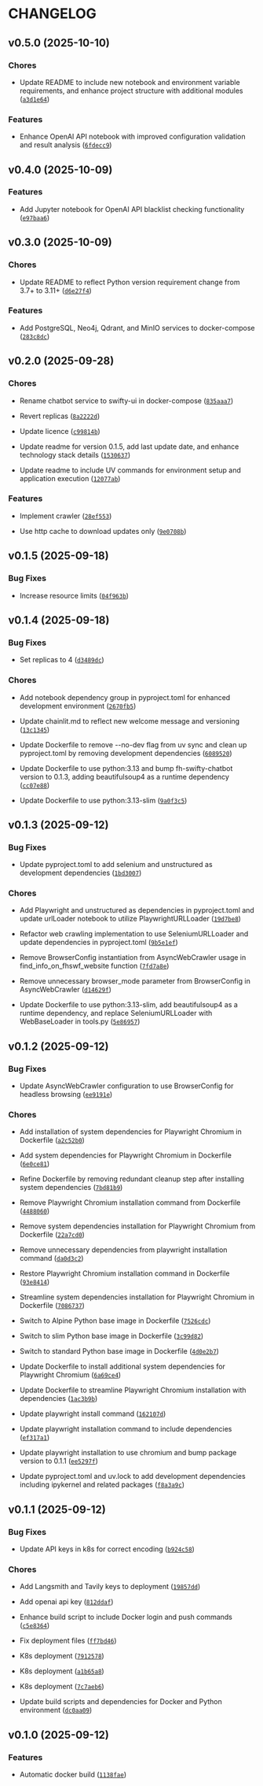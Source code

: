# CHANGELOG


## v0.5.0 (2025-10-10)

### Chores

- Update README to include new notebook and environment variable requirements, and enhance project
  structure with additional modules
  ([`a3d1e64`](https://github.com/fhswf/fh-swifty-chatbot/commit/a3d1e644716d31c5ddcb0dcd4052303f8db37be1))

### Features

- Enhance OpenAI API notebook with improved configuration validation and result analysis
  ([`6fdecc9`](https://github.com/fhswf/fh-swifty-chatbot/commit/6fdecc900edbe61d6a642b210fc1ac95fbbae775))


## v0.4.0 (2025-10-09)

### Features

- Add Jupyter notebook for OpenAI API blacklist checking functionality
  ([`e97baa6`](https://github.com/fhswf/fh-swifty-chatbot/commit/e97baa66549a6e639a3c9f60a0a764af939de984))


## v0.3.0 (2025-10-09)

### Chores

- Update README to reflect Python version requirement change from 3.7+ to 3.11+
  ([`d6e27f4`](https://github.com/fhswf/fh-swifty-chatbot/commit/d6e27f4b2c2641c56d2fc9eba75f080285a1d9de))

### Features

- Add PostgreSQL, Neo4j, Qdrant, and MinIO services to docker-compose
  ([`283c8dc`](https://github.com/fhswf/fh-swifty-chatbot/commit/283c8dc50d229b117a36ab871f866fc8005b232b))


## v0.2.0 (2025-09-28)

### Chores

- Rename chatbot service to swifty-ui in docker-compose
  ([`835aaa7`](https://github.com/fhswf/fh-swifty-chatbot/commit/835aaa7484df3f6038869ea38acb80e98d8f97e9))

- Revert replicas
  ([`8a2222d`](https://github.com/fhswf/fh-swifty-chatbot/commit/8a2222dae019200fe4a5ed0e933e2b4907b9b478))

- Update licence
  ([`c99814b`](https://github.com/fhswf/fh-swifty-chatbot/commit/c99814b3cb2f765c1dc5fb8b67ab2b1f7471e1fe))

- Update readme for version 0.1.5, add last update date, and enhance technology stack details
  ([`1530637`](https://github.com/fhswf/fh-swifty-chatbot/commit/153063735d08a887358d656796e57065cc3d4a12))

- Update readme to include UV commands for environment setup and application execution
  ([`12077ab`](https://github.com/fhswf/fh-swifty-chatbot/commit/12077ab25a8cb9b4317a1460709c7c04a6de4929))

### Features

- Implement crawler
  ([`28ef553`](https://github.com/fhswf/fh-swifty-chatbot/commit/28ef55350f7aae767c9f5c0b82a913dcf3fce477))

- Use http cache to download updates only
  ([`9e0708b`](https://github.com/fhswf/fh-swifty-chatbot/commit/9e0708bc75643fa77c33306d16670afbe6c6a22c))


## v0.1.5 (2025-09-18)

### Bug Fixes

- Increase resource limits
  ([`04f963b`](https://github.com/fhswf/fh-swifty-chatbot/commit/04f963b85ded7d2ff686a476b8528486af25c175))


## v0.1.4 (2025-09-18)

### Bug Fixes

- Set replicas to 4
  ([`d3489dc`](https://github.com/fhswf/fh-swifty-chatbot/commit/d3489dcd2e3bd9145af477fc33a795e225095639))

### Chores

- Add notebook dependency group in pyproject.toml for enhanced development environment
  ([`2670fb5`](https://github.com/fhswf/fh-swifty-chatbot/commit/2670fb58771711e6096d23f53f0369cc3cc42738))

- Update chainlit.md to reflect new welcome message and versioning
  ([`13c1345`](https://github.com/fhswf/fh-swifty-chatbot/commit/13c134582d8c7864531895617ac772e4fc603e47))

- Update Dockerfile to remove --no-dev flag from uv sync and clean up pyproject.toml by removing
  development dependencies
  ([`6089520`](https://github.com/fhswf/fh-swifty-chatbot/commit/60895204169a98c60ba316f59cad596a644c59bf))

- Update Dockerfile to use python:3.13 and bump fh-swifty-chatbot version to 0.1.3, adding
  beautifulsoup4 as a runtime dependency
  ([`cc07e88`](https://github.com/fhswf/fh-swifty-chatbot/commit/cc07e8834ff7675345144012fe8c8c1c405e2d17))

- Update Dockerfile to use python:3.13-slim
  ([`9a0f3c5`](https://github.com/fhswf/fh-swifty-chatbot/commit/9a0f3c5cde1c02471548a6cfd420e6bea7cdb576))


## v0.1.3 (2025-09-12)

### Bug Fixes

- Update pyproject.toml to add selenium and unstructured as development dependencies
  ([`1bd3007`](https://github.com/fhswf/fh-swifty-chatbot/commit/1bd3007f4e0ace4f9f45a2869f25797987693526))

### Chores

- Add Playwright and unstructured as dependencies in pyproject.toml and update urlLoader notebook to
  utilize PlaywrightURLLoader
  ([`19d7be8`](https://github.com/fhswf/fh-swifty-chatbot/commit/19d7be858b715f8259dff7f19cb6e9d9f4333319))

- Refactor web crawling implementation to use SeleniumURLLoader and update dependencies in
  pyproject.toml
  ([`9b5e1ef`](https://github.com/fhswf/fh-swifty-chatbot/commit/9b5e1ef1b843ce0f57c65d9d21ed0ee0051693d9))

- Remove BrowserConfig instantiation from AsyncWebCrawler usage in find_info_on_fhswf_website
  function
  ([`7fd7a8e`](https://github.com/fhswf/fh-swifty-chatbot/commit/7fd7a8e3cd0552d665ffb8a4f19cd7608d912038))

- Remove unnecessary browser_mode parameter from BrowserConfig in AsyncWebCrawler
  ([`d14629f`](https://github.com/fhswf/fh-swifty-chatbot/commit/d14629f8225b0de7045a4cebd3afcf1b5b6938b7))

- Update Dockerfile to use python:3.13-slim, add beautifulsoup4 as a runtime dependency, and replace
  SeleniumURLLoader with WebBaseLoader in tools.py
  ([`5e86957`](https://github.com/fhswf/fh-swifty-chatbot/commit/5e869572fea56d43818d567d05624ecef6add979))


## v0.1.2 (2025-09-12)

### Bug Fixes

- Update AsyncWebCrawler configuration to use BrowserConfig for headless browsing
  ([`ee9191e`](https://github.com/fhswf/fh-swifty-chatbot/commit/ee9191e82c70ba6751b794894b449ebbbdcfc6e7))

### Chores

- Add installation of system dependencies for Playwright Chromium in Dockerfile
  ([`a2c52b0`](https://github.com/fhswf/fh-swifty-chatbot/commit/a2c52b0cb5d10b720a7d4fbf35f28ad3bdac1bc5))

- Add system dependencies for Playwright Chromium in Dockerfile
  ([`6e0ce81`](https://github.com/fhswf/fh-swifty-chatbot/commit/6e0ce81607b5ed0d270bbdb7605aeb50d697745c))

- Refine Dockerfile by removing redundant cleanup step after installing system dependencies
  ([`7bd81b9`](https://github.com/fhswf/fh-swifty-chatbot/commit/7bd81b988b5132ba38b836c251b2ec08a7f7471c))

- Remove Playwright Chromium installation command from Dockerfile
  ([`4488060`](https://github.com/fhswf/fh-swifty-chatbot/commit/4488060948cc5321a047689ab189925070a0898a))

- Remove system dependencies installation for Playwright Chromium from Dockerfile
  ([`22a7cd0`](https://github.com/fhswf/fh-swifty-chatbot/commit/22a7cd050aae47eac704ed51b43881f794596773))

- Remove unnecessary dependencies from playwright installation command
  ([`da0d3c2`](https://github.com/fhswf/fh-swifty-chatbot/commit/da0d3c2ca8b62dcd7ddbb6c86bb22c846339eb1e))

- Restore Playwright Chromium installation command in Dockerfile
  ([`93e8414`](https://github.com/fhswf/fh-swifty-chatbot/commit/93e841485670ef62fef7a0c51063b877b102a7c6))

- Streamline system dependencies installation for Playwright Chromium in Dockerfile
  ([`7086737`](https://github.com/fhswf/fh-swifty-chatbot/commit/7086737df75f2fcd8b08fcbd7c76a50388ebb207))

- Switch to Alpine Python base image in Dockerfile
  ([`7526cdc`](https://github.com/fhswf/fh-swifty-chatbot/commit/7526cdc82056bebba262c0723eec43f17ddc33b3))

- Switch to slim Python base image in Dockerfile
  ([`3c99d82`](https://github.com/fhswf/fh-swifty-chatbot/commit/3c99d8210f6ae1f712eee5cfa3e01e5ea54892a6))

- Switch to standard Python base image in Dockerfile
  ([`4d0e2b7`](https://github.com/fhswf/fh-swifty-chatbot/commit/4d0e2b7a4fd7eb493f37eddde103efdb10d01a4e))

- Update Dockerfile to install additional system dependencies for Playwright Chromium
  ([`6a69ce4`](https://github.com/fhswf/fh-swifty-chatbot/commit/6a69ce426d11ea920f86fb69f9bbdb5accf82055))

- Update Dockerfile to streamline Playwright Chromium installation with dependencies
  ([`1ac3b9b`](https://github.com/fhswf/fh-swifty-chatbot/commit/1ac3b9bedd350df1f7596ef440e9bbfde3e24c25))

- Update playwright install command
  ([`162107d`](https://github.com/fhswf/fh-swifty-chatbot/commit/162107ddc538842ec09276e21d4c78face54f728))

- Update playwright installation command to include dependencies
  ([`ef317a1`](https://github.com/fhswf/fh-swifty-chatbot/commit/ef317a12c5d0d2a9fe01e93163a745dd28068441))

- Update playwright installation to use chromium and bump package version to 0.1.1
  ([`ee5297f`](https://github.com/fhswf/fh-swifty-chatbot/commit/ee5297f8bc185bbf03abe07c7b1a029d996ecf21))

- Update pyproject.toml and uv.lock to add development dependencies including ipykernel and related
  packages
  ([`f8a3a9c`](https://github.com/fhswf/fh-swifty-chatbot/commit/f8a3a9c2bc45f7ef457e839da9d308ce75e9bce3))


## v0.1.1 (2025-09-12)

### Bug Fixes

- Update API keys in k8s for correct encoding
  ([`b924c58`](https://github.com/fhswf/fh-swifty-chatbot/commit/b924c58b10b06609acfbb2db4df7498b494bce63))

### Chores

- Add Langsmith and Tavily keys to deployment
  ([`19857dd`](https://github.com/fhswf/fh-swifty-chatbot/commit/19857dd72c7f0679187530ac72085a565e364d4e))

- Add openai api key
  ([`812ddaf`](https://github.com/fhswf/fh-swifty-chatbot/commit/812ddafbdc1fcb59bc9324a26e6894606aa7ce5c))

- Enhance build script to include Docker login and push commands
  ([`c5e8364`](https://github.com/fhswf/fh-swifty-chatbot/commit/c5e836482094419ffe49adcf9a12216a6b101d38))

- Fix deployment files
  ([`ff7bd46`](https://github.com/fhswf/fh-swifty-chatbot/commit/ff7bd46c0fb036d68351246b4d6865cdf6310875))

- K8s deployment
  ([`7912578`](https://github.com/fhswf/fh-swifty-chatbot/commit/7912578592d205f7c89d84b18801596794ff8032))

- K8s deployment
  ([`a1b65a8`](https://github.com/fhswf/fh-swifty-chatbot/commit/a1b65a8e4ec9c5d883df58fc9baf182bc89c0f81))

- K8s deployment
  ([`7c7aeb6`](https://github.com/fhswf/fh-swifty-chatbot/commit/7c7aeb6a445ec758fe5429ccdb524885a9eecc28))

- Update build scripts and dependencies for Docker and Python environment
  ([`dc0aa09`](https://github.com/fhswf/fh-swifty-chatbot/commit/dc0aa096fe3084b72e5b4cc8e8170587ec664541))


## v0.1.0 (2025-09-12)

### Features

- Automatic docker build
  ([`1138fae`](https://github.com/fhswf/fh-swifty-chatbot/commit/1138fae7dd63ed9f984733fc76dcc72715ee6e55))
